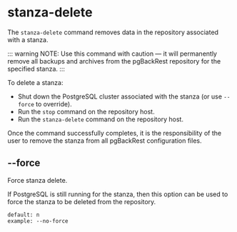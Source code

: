# stanza-delete

The `stanza-delete` command removes data in the repository associated with a stanza.

::: warning NOTE:
Use this command with caution — it will permanently remove all backups and archives from the pgBackRest repository for the specified stanza.
:::

To delete a stanza:

- Shut down the PostgreSQL cluster associated with the stanza (or use `--force` to override).
- Run the `stop` command on the repository host.
- Run the `stanza-delete` command on the repository host.

Once the command successfully completes, it is the responsibility of the user to remove the stanza from all pgBackRest configuration files.

## --force

Force stanza delete.

If PostgreSQL is still running for the stanza, then this option can be used to force the stanza to be deleted from the repository.

```
default: n
example: --no-force
```
